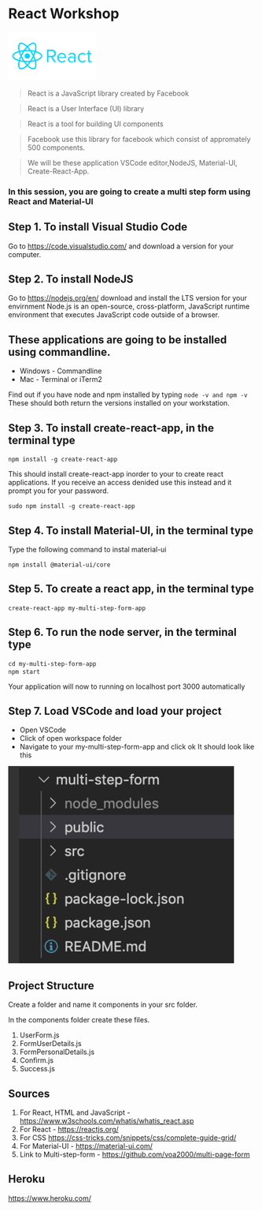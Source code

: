 # React Workshop
 <img src="/images/react-logo.png" height="100" alt="React Logo"/>

> React is a JavaScript library created by Facebook

> React is a User Interface (UI) library

> React is a tool for building UI components

> Facebook use this library for facebook which consist of appromately 500 components.

> We will be these application VSCode editor,NodeJS, Material-UI, Create-React-App.

### In this session, you are going to create a multi step form using React and Material-UI

## Step 1. To install Visual Studio Code

Go to https://code.visualstudio.com/ and download a version for your computer.

## Step 2. To install NodeJS 

Go to https://nodejs.org/en/ download and install the LTS version for your envirnment
Node.js is an open-source, cross-platform, JavaScript runtime environment that executes JavaScript code outside of a browser.

## These applications are going to be installed using commandline.
-  Windows - Commandline
-  Mac - Terminal or iTerm2 

Find out if you have node and npm installed by typing ```node -v and npm -v ```
These should both return the versions installed on your workstation.

## Step 3. To install create-react-app, in the terminal type

```
npm install -g create-react-app
```
This should install create-react-app inorder to your to create react applications.
If you receive an access denided use this instead and it prompt you for your password.

```
sudo npm install -g create-react-app
```

## Step 4. To install Material-UI, in the terminal type
Type the following command to instal material-ui

```
npm install @material-ui/core

```

## Step 5. To create a react app, in the terminal type

```
create-react-app my-multi-step-form-app
```

## Step 6. To run the node server, in the terminal type

```
cd my-multi-step-form-app
npm start
```
Your application will now to running on localhost port 3000 automatically

## Step 7. Load VSCode and load your project
-  Open VSCode
-  Click of open workspace folder
-  Navigate to your my-multi-step-form-app and click ok
It should look like this
 <img src="/images/vscode.png" height="400" alt="Screenshot"/>

## Project Structure

Create a folder and name it components in your src folder.

In the components folder create these files.
1.	UserForm.js
2.	FormUserDetails.js
3.	FormPersonalDetails.js
4.	Confirm.js
5.	Success.js


## Sources
1.  For React, HTML and JavaScript - https://www.w3schools.com/whatis/whatis_react.asp
2.  For React - https://reactjs.org/
3.  For CSS https://css-tricks.com/snippets/css/complete-guide-grid/
4.  For Material-UI - https://material-ui.com/
5.  Link to Multi-step-form - https://github.com/voa2000/multi-page-form

## Heroku
https://www.heroku.com/
